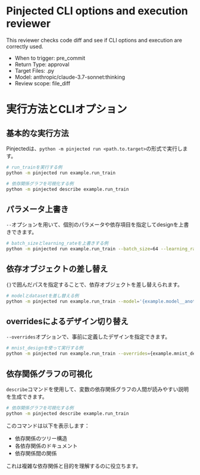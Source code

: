 # Pinjected CLI options and execution reviewer
This reviewer checks code diff and see if CLI options and execution are correctly used.
- When to trigger: pre_commit
- Return Type: approval
- Target Files: .py
- Model: anthropic/claude-3.7-sonnet:thinking
- Review scope: file_diff

# 実行方法とCLIオプション

## 基本的な実行方法

Pinjectedは、`python -m pinjected run <path.to.target>`の形式で実行します。

```bash
# run_trainを実行する例
python -m pinjected run example.run_train

# 依存関係グラフを可視化する例
python -m pinjected describe example.run_train
```

## パラメータ上書き

`--`オプションを用いて、個別のパラメータや依存項目を指定してdesignを上書きできます。

```bash
# batch_sizeとlearning_rateを上書きする例
python -m pinjected run example.run_train --batch_size=64 --learning_rate=0.0001
```

## 依存オブジェクトの差し替え

`{}`で囲んだパスを指定することで、依存オブジェクトを差し替えられます。

```bash
# modelとdatasetを差し替える例
python -m pinjected run example.run_train --model='{example.model__another}' --dataset='{example.dataset__cifar10}'
```

## overridesによるデザイン切り替え

`--overrides`オプションで、事前に定義したデザインを指定できます。

```bash
# mnist_designを使って実行する例
python -m pinjected run example.run_train --overrides={example.mnist_design}
```

## 依存関係グラフの可視化

`describe`コマンドを使用して、変数の依存関係グラフの人間が読みやすい説明を生成できます。

```bash
# 依存関係グラフを可視化する例
python -m pinjected describe example.run_train
```

このコマンドは以下を表示します：
- 依存関係のツリー構造
- 各依存関係のドキュメント
- 依存関係間の関係

これは複雑な依存関係と目的を理解するのに役立ちます。
